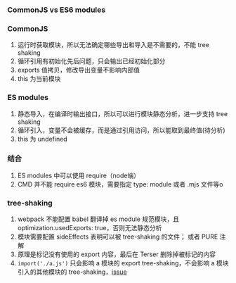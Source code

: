 ### CommonJS vs ES6 modules

### CommonJS 

1. 运行时获取模块，所以无法确定哪些导出和导入是不需要的，不能 tree shaking
2. 循环引用有初始化先后问题，只会输出已经初始化部分
3. exports 值拷贝，修改导出变量不影响内部值
4. this 为当前模块

### ES modules

1. 静态导入，在编译时输出接口，所以可以进行模块静态分析，进一步支持 tree shaking
2. 循环引入，变量不会被缓存，而是通过引用访问，所以能取到最终值(待分析)
3. this 为 undefined

### 结合

1. ES modules 中可以使用 require（node端）
2. CMD 并不能 require es6 模块，需要指定 type: module 或者 .mjs 文件等o

### tree-shaking

1. webpack 不能配置 babel 翻译掉 es module 规范模块，且 optimization.usedExports: true，否则无法静态分析
2. 模块需要配置 sideEffects 表明可以被 tree-shaking 的文件； 或者 PURE 注解
3. 原理是标记没有使用的 export 内容，最后在 Terser 删除掉被标记的内容
4. `import('./a.js')` 只会影响 a 模块的 export tree-shaking，不会影响 a 模块引入的其他模块的 tree-shaking，[issue](https://github.com/webpack/webpack.js.org/issues/2684)
